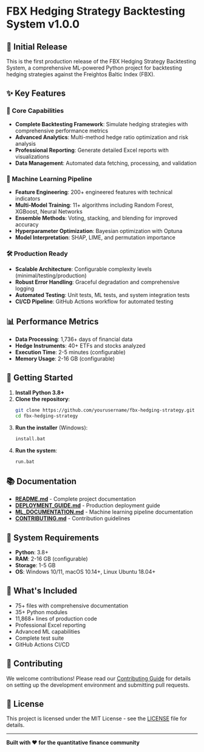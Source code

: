 # FBX Hedging Strategy Backtesting System v1.0.0

## 🚀 Initial Release

This is the first production release of the FBX Hedging Strategy Backtesting System, a comprehensive ML-powered Python project for backtesting hedging strategies against the Freightos Baltic Index (FBX).

## ✨ Key Features

### 🎯 Core Capabilities
- **Complete Backtesting Framework**: Simulate hedging strategies with comprehensive performance metrics
- **Advanced Analytics**: Multi-method hedge ratio optimization and risk analysis
- **Professional Reporting**: Generate detailed Excel reports with visualizations
- **Data Management**: Automated data fetching, processing, and validation

### 🤖 Machine Learning Pipeline
- **Feature Engineering**: 200+ engineered features with technical indicators
- **Multi-Model Training**: 11+ algorithms including Random Forest, XGBoost, Neural Networks
- **Ensemble Methods**: Voting, stacking, and blending for improved accuracy
- **Hyperparameter Optimization**: Bayesian optimization with Optuna
- **Model Interpretation**: SHAP, LIME, and permutation importance

### 🛠️ Production Ready
- **Scalable Architecture**: Configurable complexity levels (minimal/testing/production)
- **Robust Error Handling**: Graceful degradation and comprehensive logging
- **Automated Testing**: Unit tests, ML tests, and system integration tests
- **CI/CD Pipeline**: GitHub Actions workflow for automated testing

## 📊 Performance Metrics
- **Data Processing**: 1,736+ days of financial data
- **Hedge Instruments**: 40+ ETFs and stocks analyzed
- **Execution Time**: 2-5 minutes (configurable)
- **Memory Usage**: 2-16 GB (configurable)

## 🚀 Getting Started

1. **Install Python 3.8+**
2. **Clone the repository**:
   ```bash
   git clone https://github.com/yourusername/fbx-hedging-strategy.git
   cd fbx-hedging-strategy
   ```
3. **Run the installer** (Windows):
   ```bash
   install.bat
   ```
4. **Run the system**:
   ```bash
   run.bat
   ```

## 📚 Documentation

- **[README.md](README.md)** - Complete project documentation
- **[DEPLOYMENT_GUIDE.md](DEPLOYMENT_GUIDE.md)** - Production deployment guide
- **[ML_DOCUMENTATION.md](ML_DOCUMENTATION.md)** - Machine learning pipeline documentation
- **[CONTRIBUTING.md](CONTRIBUTING.md)** - Contribution guidelines

## 🔧 System Requirements

- **Python**: 3.8+
- **RAM**: 2-16 GB (configurable)
- **Storage**: 1-5 GB
- **OS**: Windows 10/11, macOS 10.14+, Linux Ubuntu 18.04+

## 🎯 What's Included

- 75+ files with comprehensive documentation
- 35+ Python modules
- 11,868+ lines of production code
- Professional Excel reporting
- Advanced ML capabilities
- Complete test suite
- GitHub Actions CI/CD

## 🤝 Contributing

We welcome contributions! Please read our [Contributing Guide](CONTRIBUTING.md) for details on setting up the development environment and submitting pull requests.

## 📄 License

This project is licensed under the MIT License - see the [LICENSE](LICENSE) file for details.

---

**Built with ❤️ for the quantitative finance community**
